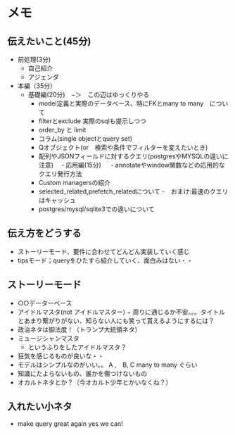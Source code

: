 # メモ

## 伝えたいこと(45分)

- 前処理(3分)  
  - 自己紹介 
  - アジェンダ
- 本編（35分）
  - 基礎編(20分)　−＞　この辺はゆっくりやる 
    - model定義と実際のデータベース、特にFKとmany to many　について 
    - filterとexclude 実際のsqlも提示しつつ
    - order_by と limit
    - コラム(single objectとquery set)
    - Qオブジェクト(or　検索や条件でフィルターを変えたいとき)
    - 配列やJSONフィールドに対するクエリ(postgresやMYSQLの違いに注意)
　- 応用編(15分)
　  - annotateやwindow関数などの応用的なクエリ発行方法
    - Custom managersの紹介
    - selected_related,prefetch_relatedについて
      -　おまけ:最速のクエリはキャッシュ
    - postgres/mysql/sqlite3での違いについて

## 伝え方をどうする

- ストーリーモード、要件に合わせてどんどん実装していく感じ
- tipsモード；queryをひたすら紹介していく、面白みはない・・

## ストーリーモード

- ○○データーベース
- アイドルマスタ(not アイドルマスター)
  − 周りに通じるか不安。。。タイトルとあまり繋がりがない、知らない人にも笑って貰えるようにするには？
- 政治ネタは御法度！（トランプ大統領ネタ）
- ミュージシャンマスタ
  - というふりをしたアイドルマスタ？
- 狂気を感じるものが良いな・・
- モデルはシンプルなのがいい。。 A ,　B, C many to many ぐらい
- 知識にたよらないもの、誰かを傷つけないもの
- オカルトネタとか？（今オカルト少年とかいなくね？）

## 入れたい小ネタ

- make query great again  yes we can!
